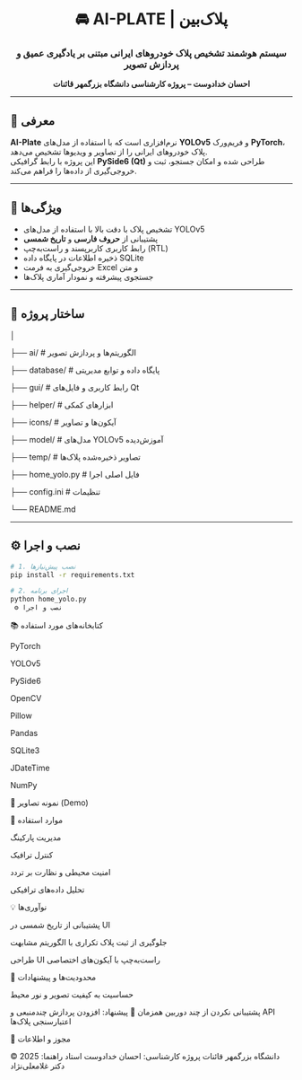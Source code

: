<div align="center">

# 🚘 AI-PLATE | پلاک‌بین  
### سیستم هوشمند تشخیص پلاک خودروهای ایرانی مبتنی بر یادگیری عمیق و پردازش تصویر  
**احسان خدادوست – پروژه کارشناسی دانشگاه بزرگمهر قائنات**

---

</div>

## 📖 معرفی
**AI-Plate** نرم‌افزاری است که با استفاده از مدل‌های **YOLOv5** و فریم‌ورک **PyTorch**، پلاک خودروهای ایرانی را از تصاویر و ویدیوها تشخیص می‌دهد.  
این پروژه با رابط گرافیکی **PySide6 (Qt)** طراحی شده و امکان جستجو، ثبت و خروجی‌گیری از داده‌ها را فراهم می‌کند.

---

## 🧠 ویژگی‌ها
- تشخیص پلاک با دقت بالا با استفاده از مدل‌های YOLOv5  
- پشتیبانی از **حروف فارسی** و **تاریخ شمسی**  
- رابط کاربری کاربرپسند و راست‌به‌چپ (RTL)  
- ذخیره اطلاعات در پایگاه داده SQLite  
- خروجی‌گیری به فرمت Excel و متن  
- جستجوی پیشرفته و نمودار آماری پلاک‌ها  

---

## 🧩 ساختار پروژه

│

├── ai/ # الگوریتم‌ها و پردازش تصویر

├── database/ # پایگاه داده و توابع مدیریتی

├── gui/ # رابط کاربری و فایل‌های Qt

├── helper/ # ابزارهای کمکی

├── icons/ # آیکون‌ها و تصاویر

├── model/ # مدل‌های YOLOv5 آموزش‌دیده

├── temp/ # تصاویر ذخیره‌شده پلاک‌ها

├── home_yolo.py # فایل اصلی اجرا

├── config.ini # تنظیمات

└── README.md



---

## ⚙️ نصب و اجرا
```bash
# 1. نصب پیش‌نیازها
pip install -r requirements.txt

# 2. اجرای برنامه
python home_yolo.py
 ⚙️ نصب و اجرا
```


📚 کتابخانه‌های مورد استفاده

PyTorch

YOLOv5

PySide6

OpenCV

Pillow

Pandas

SQLite3

JDateTime

NumPy


🧪 نمونه تصاویر (Demo)



🧭 موارد استفاده

مدیریت پارکینگ

کنترل ترافیک

امنیت محیطی و نظارت بر تردد

تحلیل داده‌های ترافیکی


💡 نوآوری‌ها

پشتیبانی از تاریخ شمسی در UI

جلوگیری از ثبت پلاک تکراری با الگوریتم مشابهت

طراحی UI راست‌به‌چپ با آیکون‌های اختصاصی


🧱 محدودیت‌ها و پیشنهادات

حساسیت به کیفیت تصویر و نور محیط

پشتیبانی نکردن از چند دوربین همزمان
🔹 پیشنهاد: افزودن پردازش چندمنبعی و API اعتبارسنجی پلاک‌ها



📜 مجوز و اطلاعات

© 2025 دانشگاه بزرگمهر قائنات
پروژه کارشناسی: احسان خدادوست
استاد راهنما: دکتر غلامعلی‌نژاد
